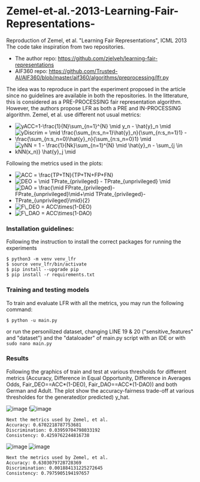 # Zemel-et-al.-2013-Learning-Fair-Representations-
Reproduction of Zemel, et al. "Learning Fair Representations", ICML 2013
The code take inspiration from two repositories.
- The author repo: https://github.com/zjelveh/learning-fair-representations
- AIF360 repo: https://github.com/Trusted-AI/AIF360/blob/master/aif360/algorithms/preprocessing/lfr.py

The idea was to reproduce in part the experiment proposed in the article since no guidelines are available in both the repositories.
In the litterature, this is considered as a PRE-PROCESSING fair representation algorithm. However, the authors propose LFR as both a PRE and IN-PROCESSING algorithm.
Zemel, et al. use different not usual metrics:
- <img src="https://latex.codecogs.com/svg.image?yACC=1-\frac{1}{2}\sum_{n=1}^{N}&space;\mid&space;y_n&space;-&space;\hat{y}_n&space;\mid" title="yACC=1-\frac{1}{N}\sum_{n=1}^{N} \mid y_n - \hat{y}_n \mid" />
- <img src="https://latex.codecogs.com/svg.image?yDiscrim&space;=&space;\mid&space;\frac{\sum_{n:s_n=1}\hat{y}_n}{\sum_{n:s_n=1}1}&space;-&space;\frac{\sum_{n:s_n=0}\hat{y}_n}{\sum_{n:s_n=0}1}&space;\mid" title="yDiscrim = \mid \frac{\sum_{n:s_n=1}\hat{y}_n}{\sum_{n:s_n=1}1} - \frac{\sum_{n:s_n=0}\hat{y}_n}{\sum_{n:s_n=0}1} \mid" />
- <img src="https://latex.codecogs.com/svg.image?yNN&space;=&space;1&space;-&space;\frac{1}{Nk}\sum_{n=1}^{N}&space;\mid&space;\hat{y}_n&space;-&space;\sum_{j&space;\in&space;kNN(x_n)}&space;\hat{y}_j&space;\mid" title="yNN = 1 - \frac{1}{Nk}\sum_{n=1}^{N} \mid \hat{y}_n - \sum_{j \in kNN(x_n)} \hat{y}_j \mid" />

Following the metrics used in the plots:
- <img src="https://latex.codecogs.com/svg.image?ACC&space;=&space;\frac{TP&plus;TN}{TP&plus;TN&plus;FP&plus;FN}" title="ACC = \frac{TP+TN}{TP+TN+FP+FN}" />
- <img src="https://latex.codecogs.com/svg.image?DEO&space;=&space;\mid&space;TPrate_{privileged}&space;-&space;TPrate_{unprivileged}&space;\mid" title="DEO = \mid TPrate_{privileged} - TPrate_{unprivileged} \mid" />
- <img src="https://latex.codecogs.com/svg.image?DAO&space;=&space;\frac{\mid&space;FPrate_{privileged}-&space;FPrate_{unprivileged}\mid&plus;\mid&space;TPrate_{privileged}-TPrate_{unprivileged}\mid}{2}" title="DAO = \frac{\mid FPrate_{privileged}- FPrate_{unprivileged}\mid+\mid TPrate_{privileged}-TPrate_{unprivileged}\mid}{2}" />
- <img src="https://latex.codecogs.com/svg.image?F\_DEO&space;=&space;ACC\times(1-DEO)" title="F\_DEO = ACC\times(1-DEO)" />
- <img src="https://latex.codecogs.com/svg.image?F\_DAO&space;=&space;ACC\times(1-DAO)" title="F\_DAO = ACC\times(1-DAO)" />

### Installation guidelines:
Following the instruction to install the correct packages for running the experiments

```
$ python3 -m venv venv_lfr
$ source venv_lfr/bin/activate
$ pip install --upgrade pip
$ pip install -r requirements.txt
```

### Training and testing models
To train and evaluate LFR with all the metrics, you may run the following command:

```
$ python -u main.py
```
or run the personilized dataset, changing LINE 19 & 20 ("sensitive_features" and "dataset") and the "dataloader" of main.py script with an IDE or with `sudo nano main.py`
### Results

Following the graphics of train and test at various thresholds for different metrics (Accuracy, Difference in Equal Opportunity, Difference in Averages Odds, Fair_DEO==ACC*(1-DEO), Fair_DAO==ACC*(1-DAO)) and both German and Adult.
The plot show the accuracy-fairness trade-off at various thresholdes for the generated(or predicted) y_hat.

![image](https://user-images.githubusercontent.com/60853532/155762802-7fa20e15-c4be-4bf2-96be-45a0dbea9f04.png)
!![image](https://user-images.githubusercontent.com/60853532/155762857-10f37c20-ef0e-4ed2-a64c-9dc8a2550d91.png)

```
Next the metrics used by Zemel, et al.
Accuracy: 0.6702218787753681
Discrimination: 0.03959704798033192
Consistency: 0.4259762244816738
```


![image](https://user-images.githubusercontent.com/60853532/155762889-0200d172-98b3-4c26-bf0c-e9525aec5c58.png)
![image](https://user-images.githubusercontent.com/60853532/155762913-be6f2490-e515-4c40-8fb5-7b957cd6410b.png)

```
Next the metrics used by Zemel, et al.
Accuracy: 0.6303079728728369
Discrimination: 0.001884131225272645
Consistency: 0.7975905194197657
```
